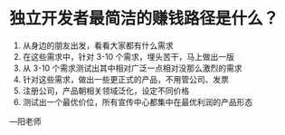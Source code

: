 # 独立开发者最简洁的赚钱路径是什么？


1. 从身边的朋友出发，看看大家都有什么需求
2. 在这些需求中，针对 3-10 个需求，埋头苦干，马上做出一版
3. 从 3-10 个需求测试出其中相对广泛一点相对没那么激烈的需求
4. 针对这些需求，做出一些更正式的产品，不用管公司、发票
5. 注册公司，产品朝相关领域泛化，设定不同价格
6. 测试出一个最优价位，所有宣传中心都集中在最优利润的产品形态
   
—阳老师

